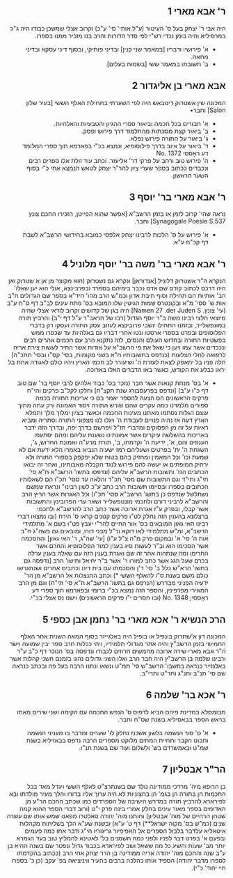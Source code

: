 <div dir="rtl">

##  ר' אבא מארי  1
היה אבי ר' יצחק בעל ס' העיטור (ע"ל אותי' סי' ע"כ) וקרוב אצלי שמשכן כבודו היה ג"כ במרסיליא והיה בומן נכדי רש"י לפי סדר הדורות והרב בנו מזכיר ממנו בספרו. 
* א' פירושיו ודבריו [במאמר שני קנין] ובדיני פותיקי, ובסוף דיני עסקא ובדיני מחאה. 
* ב' תשובתו במאמר ששי [בשמות בעלים].

## אבא מארי בן אליגדור 2
המכונה שין אשטרוק דינובאש היה לפי השערתי בתחילת האלף הששי [בעיר שלון Salon] וחבר• 
* א' חבורים בכל חכמה וביאור ספרי ההגיון והטבעיות והאלהיות. 
* ב' ביאור קצת מסכתות מהתלמוד דרך פירוש ופסק. 
* ג' ביאור על התורה פירוש נפלא.
* ד' ביאור על איוב בדרך פילוסופיא, ונמצא בכ"י בפארמא תוך ספרי המלומד דע ראָססי 1372 .No 
* ה' פירוש טוב ורחב על פרקי דר' אליעזר. 
וכתב עוד זולת אלו ספרים רבים ונכבדים ככתוב בספר שערי ציון להר"ר יצחק לטאש הנמצא אתי כ"י בסוף השער הראשון.

##  ר' אבא מארי בר' יוסף 3
נראה שהי' קרוב לזמן או בזמן הרשב"א [אפשר שהוא הפייטן, הזכירו החכם צונץ 537.Synagogale Poesie S]
וחבר.
* א' פירוש על ס' הלכות לרבינו יצחק אלפסי כמובא בחידושי הרשב"א לשבת דף קכ"ח ע"א.

## ר' אבא מארי בר' משה בר' יוסף מלוניל 4
הנקרא ה"ר אשטרוק דלוניל [אנדוראן] ונקרא גם נשטרוק (הוא מקוצר מן אן א שטרוק ואן היה דרכם לכתוב קודם שם אדם נכבר בימיהם בספרד ובפרבינצא, אולי הוא יען שאלו' הב' אותיות הם תחילת וסוף תיבת אדון וכמ"ש הרב מהו' חיד"א בספר שם הגדולים ח"ב אות ש' ססי' מ"א ובקונטרס שמות הגיטין שלו המובא בס' פתח עינים לב"ב דף ס"ח ע"ב (עי' צונץ. Namen 27 .der Juden S] היה בגן של קדושים וקרוב לודאי אצלי שהיה מיוצאי חלצי רבינו משה ב"ר יוסף הגדול (רבו של הראב"ר ע"ל דף י"ב) והרביץ תורה במונפשלייר, ובזמנו התחילו יושבי פרובינצא לעזוב עסק התורה ועסקו רק בדברי הפלוסופים ובפרט בספרי ארסטו ונטו אחרי דבריו גם באלהיות עד שכפרו ממש בפשטיות התורה ובחדוש העולם והנסים, לזה נתקנא הרב עם חכמים אהרים רבים ונככדים אשר עמו ויען כי שאל את פי הרשב"א על אודות אשר התיר לעשות צירת אריה לרפואה לחלי הצלעות (כנדפס בתשובותיו ח"א בשני מקומות, בסי' קס"ו ובסי' תתכ"ה) חלה פניו בל יתאפק לצאת לעזרת ה' ושיעורר לב חכמי הארץ ויהיו כולם לאגודה אחת בל יראו כבלע את הקודש, כאשר באו הדברים האלו בארוכה.


* א' בס' מנחת קנאות אשר חבר (נזכר בס' כבוד אלהים לרבי יוסף בר' שם טוב דף כ"ו ע"ב) [ונדפס בפרעסבורג שנת תקצ"ח] וחלקו לקל"ב פרקים והי"ח פרקים הראשונים הם הצעה להספר יאמר בם כי אריכות התורה בכמה ספורים מלמדנו כמה עקרים שהם שורש התורה ויסוד האמונה ורק עתה מתוך עוצם הגלות נסתמו מאתנו מעינות החכמה וכאשר בציון ימלוך מלך ותמלא הארץ דעה אז נהיה פנויים לעבודת ה' ויגלו לנו מצפוני התורה וסתריה ומביא ראיות על זה מן הפסוקים ומדברי חז"ל ויפרשם בדרך יפה, ובדרך הזה ידבר באריכות בהשלשה עיקרים אשר אמונתינו נשענת עליהם ומהם יסתעפו הענפים והם, א', ידיעת ה' וקדמתו, ב', תורת מרע"ה ואמונת החדוש, ג', השגחת ה' ית' בפרטים ושעליהם רמז ישעיה הנביא באמרו הלא ידעת אם לא שמעת וכו' וכל המאמין ומחזיק בהם בטוח שלא יפקפק בספורי התורה ולא ירחיק המופתים או יעשה להם פירוש לנגד הקבלה מאבותינו, ואחר זה יבואו הכתבים הנז' ותשובות הרשב"א עליהם (ונדפסו בתשו' הרשב"א ח"א סי' תי"ג ותי"ד וגם התשובות שם מסי' תכ"ד והלאה עד ססי' תכ"ו הם לשאלותיו הכתובים בספרו ובסיימו תשובות הרב כתב ע"כ לשון רבינו" ונראח שמשם נשתלשל שנדפס כן בתשו' הרשב"א ססי' תכ"ו) וכל האגרות אשר הריץ הרב והרשב"א לרביני דורם ולחכמי מונטפשלייר ושאר ערי הפרובינץ והתשובות אשר קבלו, ובפרק ע"ז אגרת ארוכה אשר כתב הרב להרשב"א ולחכמי ברצלונא בהענין הזה נחלק לט"ו פרקים קטנים קראו ס' הירח (ובו נמצאו דברי רבינו האי גאון המובאים בס' אור החיים להר"י יעבץ פט"ו בשם א' מתלמידי הרשב"א, ומ"ש מתלמידי לאו דוקא ור"ל מבני דורו, ומובאים גם בשה"ג ח"ב אות ה' סי' א' ובמקום פרק מ"ה צ"ל ע"ו) [עי' שה"ג, ר' האי גאון] וההסכמה אשר הסכימו הוא וב"ר לעשות סיג בענין למוד הפלוסופיא והחרם אשר החרימו ומה שנתהוה אחר זה שם ואגרת בענין הזה עם שאלה בענין ערלה בכרם שעל הגג אשר כתב למורו ר' אשר ב"ר יחיאל ותישו' הרב [נדפסה גם בתשו' הרא"ש כלל ב' סי' ד'ן והסכמתו עם בית דינו וכתבים אחרים ושנתגרשו כולם משם בשנת ס"ו להאלף הששי *) וכתב התנצלות אל הרשב"א מן הר' ידעיה הפניני מבדרש (הנרפס גם בתשו' הרשב"א ח"א סי' תי"ח) וגם מן הרב המאירי מפרפינין, והספר הזה נמצא בכ"י ברומי ובפאַרמאַ תוך ספרי דע ראָססי; 1348 .No (ובו חסרים י"ו פרקים הראשונים) וישנו נס אצלי בכ"י.

## הרכ הנשיא ר' אכא מארי בר' נחמן אבן כספי 5
המכונה דון א'שתרוק בונפיל או בופיל היה באלגייזר בסוף המאה השנית אחר האלף החמישי בזמן הרשב"ץ והיה אתר מגדולי תלמידיו, ויהי ככלות חרב ספר יבין שמועה וישר ה"ר אבא מארי שירה ארוכה מחמשים חרוזים לכבודו ונדפסה בס' הנוכר דף כ"ב ע"ר ורבינו שלמה בן הרשב"ץ היה חבר הרב ואלו השני גדולים נהגו בזמנם חשני קהלות אשר באלגזייר כנראה בתשבו' הרשב"ש סי' תמ"ט ונשאו ונתנו הרבה בעל פה ובכתב כנראה שם סי' תנ"ב ותנ"ג ותר"ט ותרי"ב.

## ר' אכא בר' שלמה 6
מבומסלא במדינת פיהם הביא לדפוס ס' הנפש החכמה עם הקימה ושני שירים מאתו בראש הספר בבאסיליא בשנת שס"ח וחבר.
* א' ס' סור הנשמה בלשון אשכנז נחלק לו' שערים ומדבר בו מעניני הנשמה וחבוט הקבר ותחיית המתים מלוקט מספרים הרבה נדפס בבאזיליא בשנת שמ"ט ובאמשרדם בש' ולשלום ועוד שם בשנת תנ"ו.

## הר"ר אבטליון 7
בן הרופא מיה' מרדכי ממודינה נולד שם בשנתרצ"ט לאלף הששי ויגדל מאד בכל החכמות הן בתורה הן בגמ' הן בחצוניות לא היה ערוך אליו בדורו והלך מעיר מולדתו ובא לפירארא להרביץ תורה במדרש הישיבה של הספרדים כמו שכתב החכם הר"ע מן האדומים בספר מאור עינים בחלק אמרי בינה פרק י"ט (ורוב דברי הספר ההוא קמה שטחן הרחיים של מוה' אבטליון) וחותנו מוה' יהודה סאלטרו מפאנו שמש אותו שם עשרה שנים (כמ"ש בס' מקוה ישראל**) דף ט' ע"א) ובשנת שע"א הלך בשליחות מקהלות איטאליא עלדבר בלבול הספרים אל האפיפיור גריגוריו הי"ג ודבר אתו כמה פעמים ובפעם א' בפרט דבר לפניו ולפני כמה חשמנים בל' לאטינא להמליץ טוב בעד הגמרא יותר מב' שעות והשיג כל מה ששאל ושב לפירארא בכבוד גדול ונפטר שם בשנה ההיא בן ע"ב שנה והחכם מוה' יהודה אריה ממודינה בן הרר יצחק אחי הרב (ככתוב בהקדמתו לספרו מדבר יהודה) הספיד אותו כהלכה ברבים בהעיר וויניציאה בפ' עקב (כן כ' בספרו חיי יהוד' כ"י).

</div>